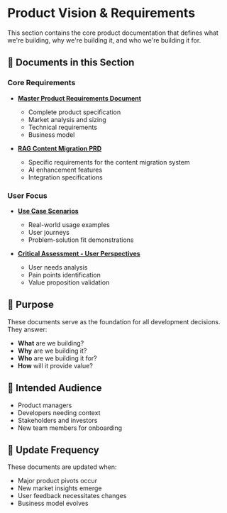 # Product Vision & Requirements

This section contains the core product documentation that defines what we're building, why we're building it, and who we're building it for.

## 📁 Documents in this Section

### Core Requirements
- **[Master Product Requirements Document](MASTER-PRODUCT-REQUIREMENTS-DOCUMENT.md)** 
  - Complete product specification
  - Market analysis and sizing
  - Technical requirements
  - Business model

- **[RAG Content Migration PRD](MASTER-PRD-RAG-CONTENT-MIGRATION.md)**
  - Specific requirements for the content migration system
  - AI enhancement features
  - Integration specifications

### User Focus
- **[Use Case Scenarios](USE-CASE-SCENARIOS.md)**
  - Real-world usage examples
  - User journeys
  - Problem-solution fit demonstrations

- **[Critical Assessment - User Perspectives](CRITICAL-ASSESSMENT-USER-PERSPECTIVES.md)**
  - User needs analysis
  - Pain points identification
  - Value proposition validation

## 🎯 Purpose

These documents serve as the foundation for all development decisions. They answer:
- **What** are we building?
- **Why** are we building it?
- **Who** are we building it for?
- **How** will it provide value?

## 👥 Intended Audience

- Product managers
- Developers needing context
- Stakeholders and investors
- New team members for onboarding

## 🔄 Update Frequency

These documents are updated when:
- Major product pivots occur
- New market insights emerge
- User feedback necessitates changes
- Business model evolves